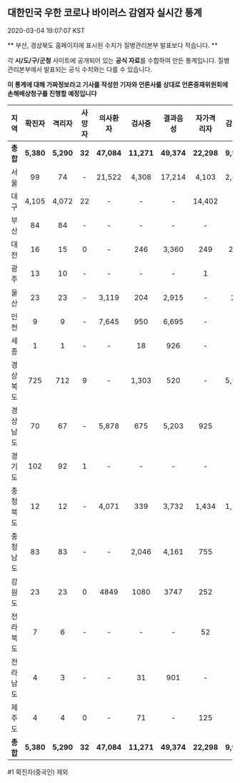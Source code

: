 
## 대한민국 우한 코로나 바이러스 감염자 실시간 통계
2020-03-04 19:07:07 KST

** 부산, 경상북도 홈페이지에 표시된 수치가 질병관리본부 발표보다 적습니다. **

각 **시/도/구/군청** 사이트에 공개되어 있는 **공식 자료**를 수합하여 만든 통계입니다.
질병관리본부에서 발표되는 공식 수치와는 다를 수 있습니다.

**이 통계에 대해 가짜정보라고 기사를 작성한 기자와 언론사를 상대로 언론중재위원회에 손해배상청구를 진행할 예정입니다**


        
|  지역  | 확진자 |  격리자  |  사망자  |  의사환자  |  검사중  |  결과음성  |  자가격리자  |  감시중  |  감시해제  |  퇴원  |
|:------:|:------:|:--------:|:--------:|:----------:|:--------:|:----------------:|:------------:|:--------:|:----------:|:--:|
|**총합**|**5,380**|**5,290**|**32**|**47,084**|**11,271**|**49,374**|**22,298**|**9,901**|**3,213**|**57**|
|서울|99|74|-|21,522|4,308|17,214|4,103|2,472|1,631|25|
|대구|4,105|4,072|22 |-|-|-|14,402|-|-|11 |
|부산|84|84|-|-|-|-|-|-|-|-|
|대전|16|15|0|-|246|3,360|249|249|67|1|
|광주|13|10|-|-|-|-|1|-|-|2|
|울산|23|23|-|3,119|204|2,915|-|20|290|-|
|인천|9|9|-|7,645|950|6,695|-|-|-|-|
|세종|1|1|-|-|18|926|-|-|-|-|
|경상북도|725|712|9|-|1,303|520|-|5,915|971|4|
|경상남도|70|67|-|5,878|675|5,203|925|-|-|3|
|경기도|102|92|1|-|-|-|-|-|-|9|
|충청북도|12|12|-|4,071|339|3,732|1,434|1,245|189|-|
|충청남도|83|83|-|-|2,046|4,161|755|-|-|-|
|강원도|23|23|0|4849|1080|3747|252|-|-|-|
|전라북도|7|6|-|-|-|-|52|-|-|1|
|전라남도|4|3|-|-|31|901|-|-|1|1|
|제주도|4|4|0|-|71|-|125|-|64|-|
|**총합**|**5,380**|**5,290**|**32**|**47,084**|**11,271**|**49,374**|**22,298**|**9,901**|**3,213**|**57**|

        

#1 확진자(중국인) 제외
    